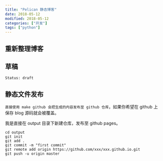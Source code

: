 ```yaml
---
title: "Pelican 静态博客"
date: 2018-05-12
modified: 2018-05-12
categories: ["开发"]
tags: ["python"]
---
```


## 重新整理博客

## 草稿
```
Status: draft
```

## 静态文件发布
`直接使用 make github 会把生成的内容发布至 github 仓库`，如果你希望在 github 上保存 blog 源码就会被覆盖。

我是直接在 output 目录下新建仓库，发布至 github pages。
```
cd output
git init
git add .
git commit -m "first commit"
git remote add origin https://github.com/xxx/xxx.github.io.git
git push -u origin master
```
